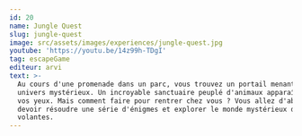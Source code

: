 ```yaml
---
id: 20
name: Jungle Quest
slug: jungle-quest
image: src/assets/images/experiences/jungle-quest.jpg
youtube: 'https://youtu.be/14z99h-TDgI'
tag: escapeGame
editeur: arvi
text: >-
  Au cours d'une promenade dans un parc, vous trouvez un portail menant vers un
  univers mystérieux. Un incroyable sanctuaire peuplé d'animaux apparaît sous
  vos yeux. Mais comment faire pour rentrer chez vous ? Vous allez d'abord
  devoir résoudre une série d'énigmes et explorer le monde mystérieux des îles
  volantes.
---
```


